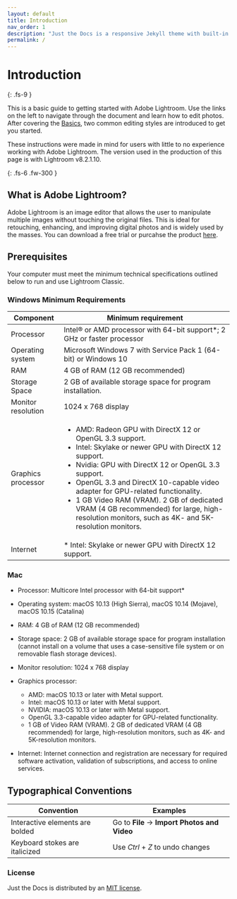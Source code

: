```yaml
---
layout: default
title: Introduction
nav_order: 1
description: "Just the Docs is a responsive Jekyll theme with built-in search that is easily customizable and hosted on GitHub Pages."
permalink: /
---
```


# Introduction
{: .fs-9 }

This is a basic guide to getting started with Adobe Lightroom. Use the links on the left to navigate through the document and learn how to edit photos. After covering the [Basics](https://jmajam.github.io//hans-and-justin-lightroom/docs/), two common editing styles are introduced to get you started.

These instructions were made in mind for users with little to no experience working with Adobe Lightroom. The version used in the production of this page is with Lightroom v8.2.1.10. 

{: .fs-6 .fw-300 }

## What is Adobe Lightroom?
Adobe Lightroom is an image editor that allows the user to manipulate multiple images without touching the original files. This is ideal for retouching, enhancing, and improving digital photos and is widely used by the masses. You can download a free trial or purcahse the product [here](https://www.adobe.com/products/photoshop-lightroom.html).

## Prerequisites
Your computer must meet the minimum technical specifications outlined below to run and use Lightroom Classic. 

### Windows Minimum Requirements
| Component          | Minimum requirement       |
|--------------------|--------------------|
| Processor          | Intel® or AMD processor with 64-bit support*; 2 GHz or faster  processor|
| Operating system   | Microsoft Windows 7 with Service Pack 1 (64-bit) or Windows 10|
| RAM                | 4 GB of RAM (12 GB recommended)|
| Storage Space      | 2 GB of available storage space for program installation. |
| Monitor resolution | 1024 x 768 display|
| Graphics processor | <ul><li>AMD: Radeon GPU with DirectX 12 or OpenGL 3.3 support.</li><li>Intel: Skylake or newer GPU with DirectX 12 support.</li><li>Nvidia: GPU with DirectX 12 or OpenGL 3.3 support.</li><li>OpenGL 3.3 and DirectX 10-capable video adapter for  GPU-related functionality.</li><li>1 GB Video RAM (VRAM). 2 GB of dedicated VRAM (4 GB  recommended) for large, high-resolution monitors, such as  4K- and 5K-resolution monitors.</li></ul>|
| Internet           | * Intel: Skylake or newer GPU with DirectX 12 support.   |

### Mac
* Processor: Multicore Intel processor with 64-bit support* 

* Operating system: macOS 10.13 (High Sierra), macOS 10.14 (Mojave), macOS 10.15 (Catalina)

* RAM: 4 GB of RAM (12 GB recommended)

* Storage space: 2 GB of available storage space for program installation (cannot install on a volume that uses a case-sensitive file system or on removable flash storage devices).

* Monitor resolution: 1024 x 768 display

* Graphics processor:
    * AMD: macOS 10.13 or later with Metal support.
    * Intel: macOS 10.13 or later with Metal support.
    * NVIDIA: macOS 10.13 or later with Metal support.
    * OpenGL 3.3-capable video adapter for GPU-related functionality.
    * 1 GB of Video RAM (VRAM). 2 GB of dedicated VRAM (4 GB recommended) for large, high-resolution monitors, such as 4K- and 5K-resolution monitors.

* Internet: Internet connection and registration are necessary for required software activation, validation of subscriptions, and access to online services.

## Typographical Conventions

| Convention                      | Examples                                         |
|---------------------------------|--------------------------------------------------|
| Interactive elements are bolded | Go to **File** -&gt; **Import Photos and Video** |
| Keyboard stokes are italicized  | Use _Ctrl_ + _Z_ to undo changes                 |

### License

Just the Docs is distributed by an [MIT license](https://github.com/pmarsceill/just-the-docs/tree/master/LICENSE.txt).

